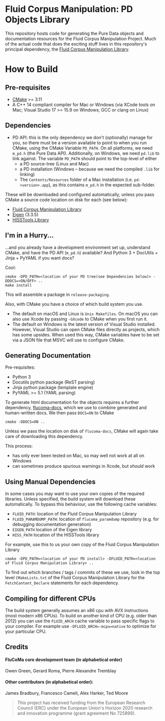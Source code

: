 # Fluid Corpus Manipulation: PD Objects Library

This repository hosts code for generating the Pure Data objects and documentation resources for the Fluid Corpus Manipulation Project. Much of the actual code that does the exciting stuff lives in this repository's principal dependency,  the [Fluid Corpus Manipulation Library](https://github.com/flucoma/flucoma-core). 

# How to Build

## Pre-requisites

* [CMake](http://cmake.org) >= 3.11
* A C++ 14 compliant compiler for Mac or Windows (via XCode tools on Mac;  Visual Studio 17 >= 15.9 on Windows; GCC or clang on Linux)

## Dependencies 

* PD API: this is the only dependency we don't (optionally) manage for you, so there must be a version available to point to when you run CMake, using the CMake Variable `PD_PATH`. On all platforms, we need `m_pd.h` (the Pure Data API). Additionally, on Windows, we need `pd.lib` to link against. The variable `PD_PATH` should point to the top-level of either 
    - a PD source-tree (Linux and Mac)
    - a PD installation (Windows – because we need the compiled `.lib` for linking)
    - The `Contents/Resources` folder of a Mac installation (i.e. `pd-<version>.app`), as this contains `m_pd.h` in the expected sub-folder. 

These will be downloaded and configured automatically, unless you pass CMake a source code location on disk for each (see below): 

* [Fluid Corpus Manipulation Library](https://github.com/flucoma/flucoma-core)
* [Eigen](https://gitlab.com/libeigen/eigen) (3.3.5)
* [HISSTools Library](https://github.com/AlexHarker/HISSTools_Library)


## I'm in a Hurry...

...and you already have a development environment set up, understand CMake, and have the PD API (`m_pd.h`) available? And Python 3 + DocUtils + Jinja + PyYAML if you want docs? 

Cool: 

```
cmake -DPD_PATH=<location of your PD tree(see Dependencies below)> -DDOCS=<ON/OFF> ..
make install
```

This will assemble a package in `release-packaging`. 

Also, with CMake you have a choice of which build system you use.

* The default on macOS and Linux is `Unix Makefiles`. On macOS you can also use Xcode by passing `-GXcode` to CMake when you first run it.
* The default on Windows is the latest version of Visual Studio installed. However, Visual Studio can open CMake files directly as projects, which has some upsides. When used this way, CMake variables have to be set via a JSON file that MSVC will use to configure CMake.

## Generating Documentation 

Pre-requisites: 

* Python 3 
* Docutils python package (ReST parsing)
* Jinja python package (template engine)
* PyYAML >= 5.1 (YAML parsing)

To generate html documentation for the objects requires a further dependency, [flucoma-docs](https://github.com/flucoma/flucoma-core), which we use to combine generated and human-written docs. We then pass `DOCS=ON` to CMake
```
cmake -DDOCS=ON ..
```
Unless we pass the location on disk of `flucoma-docs`, CMake will again take care of downloading this dependency.

This process:

* has only ever been tested on Mac, so may well not work at all on Windows
* can sometimes produce spurious warnings in Xcode, but *should* work

## Using Manual Dependencies 

In some cases you may want to use your own copies of the required libraries. Unless specified, the build system will download these automatically. To bypass this behaviour, use the following cache variables:

* `FLUID_PATH`: location of the Fluid Corpus Manipulation Library
* `FLUID_PARAMDUMP_PATH`: location of `flucoma_paramdump` repository  (e.g. for debugging documentation generation)
* `EIGEN_PATH` location of the Eigen library
* `HISS_PATH` location of the HISSTools library

For example, use this to us your own copy of the Fluid Corpus Manipulation Library

```
cmake -DPD_PATH=<location of your PD install> -DFLUID_PATH=<location of Fluid Corpus Manipulation Library> ..
```
To find out which branches / tags / commits of these we use, look in the top level `CMakeLists.txt` of the  Fluid Corpus Manipulation Library for the `FetchContent_Declare` statements for each dependency. 

## Compiling for different CPUs
The build system generally assumes an x86 cpu with AVX instructions (most modern x86 CPUs). To build on another kind of CPU (e.g. older than 2012) you can use the `FLUID_ARCH` cache variable to pass specific flags to your compiler. For example use `-DFLUID_ARCH=-mcpu=native` to optimize for your particular CPU.

## Credits 
#### FluCoMa core development team (in alphabetical order)
Owen Green, Gerard Roma, Pierre Alexandre Tremblay

#### Other contributors (in alphabetical order):
James Bradbury, Francesco Cameli, Alex Harker, Ted Moore

> This project has received funding from the European Research Council (ERC) under the European Union's Horizon 2020 research and innovation programme (grant agreement No 725899).
